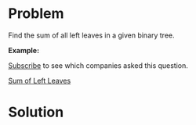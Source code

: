 
# Problem

Find the sum of all left leaves in a given binary tree.

**Example:**

[Subscribe](/subscribe/) to see which companies asked this question.



[Sum of Left Leaves](https://leetcode.com/problems/sum-of-left-leaves)

# Solution



